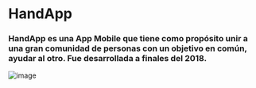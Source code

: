 # HandApp
<h3>HandApp es una App Mobile que tiene como propósito unir a una gran comunidad de personas con un objetivo en común, ayudar al otro. Fue desarrollada a finales del 2018.</h3>

<!---a![image](https://github.com/gdisciglio/HandApp/blob/main/Mockup/handapp_mockup02.png)--->
<!---a![image](https://raw.githubusercontent.com/gdisciglio/HandApp/main/Mockup/handapp_mockup02.png)--->
![image](Mockup/handapp_mockup02.png)
